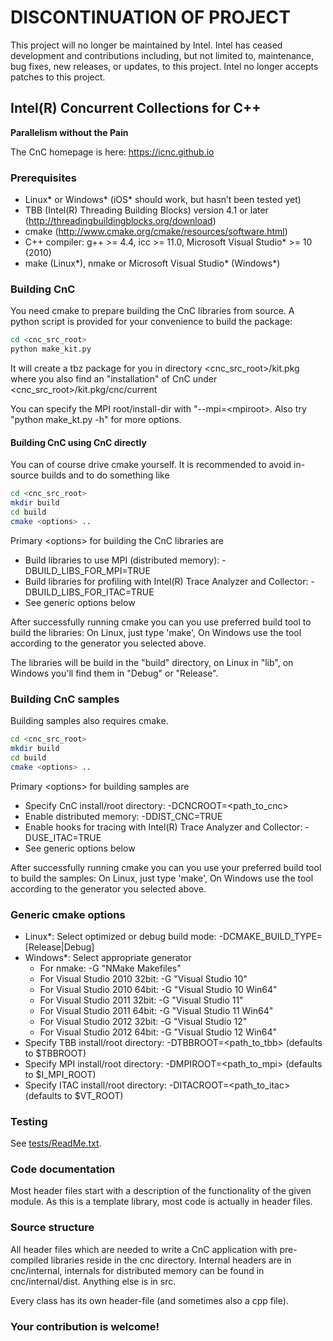 # DISCONTINUATION OF PROJECT #
This project will no longer be maintained by Intel.
Intel has ceased development and contributions including, but not limited to, maintenance, bug fixes, new releases, or updates, to this project.
Intel no longer accepts patches to this project.
## Intel(R) Concurrent Collections for C++

**Parallelism without the Pain**

The CnC homepage is here: https://icnc.github.io

### Prerequisites
* Linux\* or Windows\* (iOS\* should work, but hasn’t been tested yet)
* TBB (Intel(R) Threading Building Blocks) version 4.1 or later (http://threadingbuildingblocks.org/download)
* cmake (http://www.cmake.org/cmake/resources/software.html)
* C++ compiler: g++ >= 4.4, icc >= 11.0, Microsoft Visual Studio* >= 10 (2010)
* make (Linux\*), nmake or Microsoft Visual Studio\* (Windows\*)


### Building CnC
You need cmake to prepare building the CnC libraries from source. A python script is provided for your convenience to build the package:
```bash
cd <cnc_src_root>
python make_kit.py
```
It will create a tbz package for you in directory \<cnc_src_root\>/kit.pkg where you also find an "installation" of CnC under \<cnc_src_root\>/kit.pkg/cnc/current

You can specify the MPI root/install-dir with "--mpi=\<mpiroot\>. Also try "python make_kt.py -h" for more options.

#### Building CnC using CnC directly
You can of course drive cmake yourself. It is recommended to avoid in-source builds and to do something like
```bash
cd <cnc_src_root>
mkdir build
cd build
cmake <options> ..
```
Primary \<options\> for building the CnC libraries are
* Build libraries to use MPI (distributed memory): -DBUILD_LIBS_FOR_MPI=TRUE
* Build libraries for profiling with Intel(R) Trace Analyzer and Collector: -DBUILD_LIBS_FOR_ITAC=TRUE
* See generic options below

After successfully running cmake you can you use preferred build tool to build the libraries:
On Linux, just type 'make', On Windows use the tool according to the generator you selected above.

The libraries will be build in the "build" directory, on Linux in "lib", on Windows you'll find them in "Debug" or "Release".

### Building CnC samples
Building samples also requires cmake. 
```bash
cd <cnc_src_root>
mkdir build
cd build
cmake <options> ..
```
Primary \<options\> for building samples are
* Specify CnC install/root directory: -DCNCROOT=\<path_to_cnc\>
* Enable distributed memory: -DDIST_CNC=TRUE
* Enable hooks for tracing with Intel(R) Trace Analyzer and Collector: -DUSE_ITAC=TRUE
* See generic options below

After successfully running cmake you can you use your preferred build tool to build the samples:
On Linux, just type 'make', On Windows use the tool according to the generator you selected above.

### Generic cmake options
* Linux*: Select optimized or debug build mode: -DCMAKE_BUILD_TYPE=[Release|Debug]
* Windows*: Select appropriate generator
  * For nmake: -G "NMake Makefiles"
  * For Visual Studio 2010 32bit: -G "Visual Studio 10"
  * For Visual Studio 2010 64bit: -G "Visual Studio 10 Win64"
  * For Visual Studio 2011 32bit: -G "Visual Studio 11"
  * For Visual Studio 2011 64bit: -G "Visual Studio 11 Win64"
  * For Visual Studio 2012 32bit: -G "Visual Studio 12"
  * For Visual Studio 2012 64bit: -G "Visual Studio 12 Win64"
* Specify TBB install/root directory: -DTBBROOT=\<path_to_tbb\> (defaults to $TBBROOT)
* Specify MPI install/root directory: -DMPIROOT=\<path_to_mpi\> (defaults to $I_MPI_ROOT)
* Specify ITAC install/root directory: -DITACROOT=\<path_to_itac\> (defaults to $VT_ROOT)

### Testing
See [tests/ReadMe.txt](tests).

### Code documentation
Most header files start with a description of the functionality of the given module. As this is a template library, most code is actually in header files.

### Source structure
All header files which are needed to write a CnC application with pre-compiled libraries reside in the cnc directory. Internal headers are in cnc/internal, internals for distributed memory can be found in cnc/internal/dist. Anything else is in src.

Every class has its own header-file (and sometimes also a cpp file).

### Your contribution is welcome!

